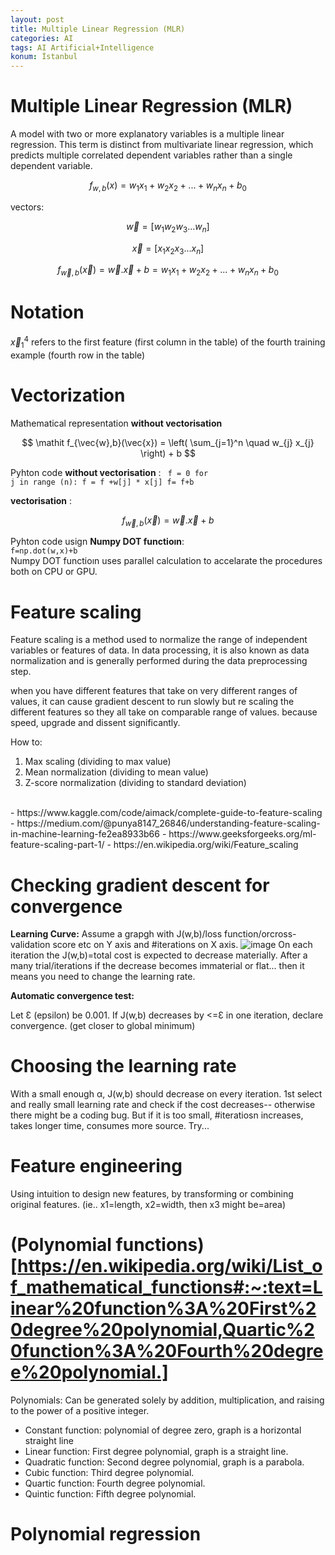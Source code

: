 ```yaml
---
layout: post
title: Multiple Linear Regression (MLR)
categories: AI
tags: AI Artificial+Intelligence
konum: İstanbul
---
```


# Multiple Linear Regression (MLR)

A model with two or more explanatory variables is a multiple linear regression.
This term is distinct from multivariate linear regression, which predicts multiple correlated dependent variables rather than a single dependent variable.

$$ \mathit f_{w,b}(x) = w_{1} x_{1} + w_{2} x_{2} + ... +  w_{n} x_{n} + b_{0} $$

vectors:

$$ \vec{w} = [w_{1} w_{2} w_{3} ... w_{n} ] $$
  
$$ \vec{x} = [x_{1} x_{2} x_{3} ... x_{n} ] $$

$$ \mathit f_{\vec{w},b}(\vec{x}) = \vec{w} . \vec{x}  + b =  w_{1} x_{1} + w_{2} x_{2} + ... +  w_{n} x_{n} + b_{0} $$ 

# Notation

$\vec{x}_{1} ^ 4$  refers to the first feature (first column in the table) of the fourth training example (fourth row in the table)

# Vectorization

Mathematical representation **without vectorisation** 

$$ \mathit f_{\vec{w},b}(\vec{x}) = \left( \sum_{j=1}^n \quad w_{j} x_{j} \right) + b $$

Pyhton code **without vectorisation** :
<code>
f = 0
for j in range (n):
    f = f +w[j] * x[j]
f= f+b
</code></br>

**vectorisation** :

$$ \mathit f_{\vec{w},b}(\vec{x}) = \vec{w} . \vec{x}  + b $$

Pyhton code usign **Numpy DOT functioın**: 
<code>
f=np.dot(w,x)+b
</code></br>
Numpy DOT functioın uses parallel calculation to accelarate the procedures both on CPU or GPU.

# Feature scaling

Feature scaling is a method used to normalize the range of independent variables or features of data. In data processing, it is also known as data normalization and is generally performed during the data preprocessing step.

when you have different features that take on very different ranges of values, it can cause gradient descent to run slowly but re scaling the different features so they all take on comparable range of values. because speed, upgrade and dissent significantly. 

How to:
1. Max scaling (dividing to max value)
2. Mean normalization (dividing to mean value)
3. Z-score normalization (dividing to standard deviation)

<br/>
- https://www.kaggle.com/code/aimack/complete-guide-to-feature-scaling
- https://medium.com/@punya8147_26846/understanding-feature-scaling-in-machine-learning-fe2ea8933b66
- https://www.geeksforgeeks.org/ml-feature-scaling-part-1/
- https://en.wikipedia.org/wiki/Feature_scaling


# Checking gradient descent for convergence

**Learning Curve:** Assume a grapgh with J(w,b)/loss function/orcross-validation score etc on Y axis and #iterations on X axis.
![image](https://upload.wikimedia.org/wikipedia/commons/2/24/Learning_Curves_%28Naive_Bayes%29.png)
On each iteration the J(w,b)=total cost is expected to decrease materially.
After a many trial/iterations if the decrease becomes immaterial or flat... then it means you need to change the learning rate.

**Automatic convergence test:**

Let Ɛ (epsilon) be 0.001.
If J(w,b) decreases by <=Ɛ in one iteration, declare convergence. (get closer to global minimum)

# Choosing the learning rate

With a small enough α, J(w,b) should decrease on every iteration.
1st select and really small learning rate and check if the cost decreases-- otherwise there might be a coding bug.
But if it is too small, #iteratiosn increases, takes longer time, consumes more source.
Try...


# Feature engineering
Using intuition to design new features, by transforming or combining original features.
(ie.. x1=length, x2=width, then x3 might be=area)

# (Polynomial functions)[https://en.wikipedia.org/wiki/List_of_mathematical_functions#:~:text=Linear%20function%3A%20First%20degree%20polynomial,Quartic%20function%3A%20Fourth%20degree%20polynomial.] 

Polynomials: Can be generated solely by addition, multiplication, and raising to the power of a positive integer.
- Constant function: polynomial of degree zero, graph is a horizontal straight line
- Linear function: First degree polynomial, graph is a straight line.
- Quadratic function: Second degree polynomial, graph is a parabola.
- Cubic function: Third degree polynomial.
- Quartic function: Fourth degree polynomial.
- Quintic function: Fifth degree polynomial.

# Polynomial regression



